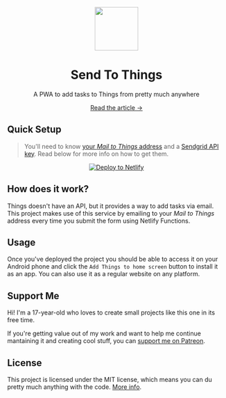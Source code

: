<p align="center">
    <img src="https://miguelpiedrafita.com/images/send-to-things/mockup.png" width="100">
    <h1 align="center">Send To Things</h1>
    <p align="center">A PWA to add tasks to Things from pretty much anywhere</p>
    <a algin="center" href="https://miguelpiedrafita.com/send-to-things">
    <p align="center">Read the article &rarr;</p>
    </a>
</p>

## Quick Setup

> You'll need to know [your _Mail to Things_ address](https://support.culturedcode.com/customer/en/portal/articles/2908262-using-mail-to-things#enable-mail-to-things) and a [Sendgrid API key](https://sendgrid.com/docs/ui/account-and-settings/api-keys/). Read below for more info on how to get them.

<p align="center">
    <a href="https://app.netlify.com/start/deploy?repository=https://github.com/m1guelpf/send-to-things" target="_blank">
      <img src="https://www.netlify.com/img/deploy/button.svg" alt="Deploy to Netlify">
    </a>
</p>


## How does it work?
Things doesn't have an API, but it provides a way to add tasks via email. This project makes use of this service by emailing to your _Mail to Things_ address every time you submit the form using Netlify Functions.

## Usage
Once you've deployed the project you should be able to access it on your Android phone and click the `Add Things to home screen` button to install it as an app. You can also use it as a regular website on any platform.

## Support Me
Hi! I'm a 17-year-old who loves to create small projects like this one in its free time.

If you're getting value out of my work and want to help me continue mantaining it and creating cool stuff, you can [support me on Patreon](https://miguelpiedrafita.com/patreon).

## License
This project is licensed under the MIT license, which means you can du pretty much anything with the code. [More info](LICENSE.md).
